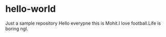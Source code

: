 # hello-world
Just a sample repository 
Hello everypne this is Mohit.I love football.Life is boring ngl.
